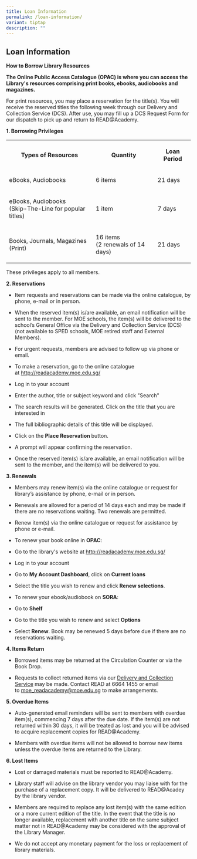 ```yaml
---
title: Loan Information
permalink: /loan-information/
variant: tiptap
description: ""
---
```

<h2><strong>Loan Information</strong></h2>
<p><strong>How to Borrow Library Resources</strong>
</p>
<p><strong>The Online Public Access Catalogue (OPAC) is where you can access the Library's resources comprising print books, ebooks, audiobooks and magazines.</strong>
</p>
<p>For print resources, you may place a reservation for the title(s). You
will receive the reserved titles the following week through our Delivery
and Collection Service (DCS).&nbsp;After use, you may fill up a DCS Request
Form for our dispatch to pick up and return to READ@Academy.</p>
<p><strong>1. Borrowing Privileges</strong>
</p>
<table style="minWidth: 75px">
<colgroup>
<col>
<col>
<col>
</colgroup>
<tbody>
<tr>
<th rowspan="1" colspan="1">
<p><strong>Types of Resources</strong>
</p>
</th>
<th rowspan="1" colspan="1">
<p><strong>Quantity</strong>
</p>
</th>
<th rowspan="1" colspan="1">
<p><strong>Loan Period</strong>
</p>
</th>
</tr>
<tr>
<td rowspan="1" colspan="1">
<p>eBooks, Audiobooks</p>
</td>
<td rowspan="1" colspan="1">
<p>6 items</p>
</td>
<td rowspan="1" colspan="1">
<p>21 days</p>
</td>
</tr>
<tr>
<td rowspan="1" colspan="1">
<p>eBooks, Audiobooks
<br>(Skip-The-Line for popular titles)</p>
</td>
<td rowspan="1" colspan="1">
<p>1 item</p>
</td>
<td rowspan="1" colspan="1">
<p>7 days</p>
</td>
</tr>
<tr>
<td rowspan="1" colspan="1">
<p>Books, Journals, Magazines (Print)</p>
</td>
<td rowspan="1" colspan="1">
<p>16 items
<br>(2 renewals of 14 days)</p>
</td>
<td rowspan="1" colspan="1">
<p>21 days</p>
</td>
</tr>
</tbody>
</table>
<p>These privileges apply to all members.</p>
<p><strong>2. Reservations</strong>
</p>
<ul data-tight="true" class="tight">
<li>
<p>Item requests and reservations can be made via the online catalogue, by
phone, e-mail or in person.</p>
</li>
<li>
<p>When the reserved item(s) is/are available, an email notification will
be sent to the member.&nbsp;For MOE schools, the item(s) will be delivered
to the school’s General Office via the Delivery and Collection Service
(DCS) (not available to SPED schools, MOE retired staff and External Members).</p>
</li>
<li>
<p>For urgent requests, members are advised to follow up via phone or email.</p>
</li>
<li>
<p>To make a reservation, go to the online catalogue at&nbsp;<a href="http://readacademy.moe.edu.sg/" rel="noopener noreferrer nofollow" target="_blank">http://readacademy.moe.edu.sg/</a>
</p>
</li>
<li>
<p>Log in to your account</p>
</li>
<li>
<p>Enter the author, title or subject keyword and click "Search"</p>
</li>
<li>
<p>The search results will be generated. Click on the title that you are
interested in</p>
</li>
<li>
<p>The full bibliographic details of this title will be displayed.</p>
</li>
<li>
<p>Click on the&nbsp;<strong>Place Reservation&nbsp;</strong>button.</p>
</li>
<li>
<p>A prompt will appear confirming the reservation.</p>
</li>
<li>
<p>Once the reserved item(s) is/are available, an email notification will
be sent to the member, and the item(s) will be delivered to you.</p>
</li>
</ul>
<p><strong>3. Renewals</strong>
</p>
<ul data-tight="true" class="tight">
<li>
<p>Members may renew item(s) via the online catalogue or request for library’s
assistance by phone, e-mail or in person.</p>
</li>
<li>
<p>Renewals are allowed for a period of 14 days each and may be made if there
are no reservations waiting.&nbsp;Two renewals are permitted.</p>
</li>
<li>
<p>Renew item(s) via the online catalogue or request for assistance by phone
or e-mail.</p>
</li>
<li>
<p>To renew your book online in&nbsp;<strong>OPAC</strong>:</p>
</li>
<li>
<p>Go to the library's website at&nbsp;<a href="http://readacademy.moe.edu.sg/" rel="noopener noreferrer nofollow" target="_blank">http://readacademy.moe.edu.sg/</a>
</p>
</li>
<li>
<p>Log in to your account</p>
</li>
<li>
<p>Go to&nbsp;<strong>My Account Dashboard</strong>, click on&nbsp;<strong>Current loans</strong>
</p>
</li>
<li>
<p>Select the title you wish to renew and click&nbsp;<strong>Renew selections</strong>.</p>
</li>
<li>
<p>To renew your ebook/audiobook on&nbsp;<strong>SORA</strong>:</p>
</li>
<li>
<p>Go to&nbsp;<strong>Shelf</strong>
</p>
</li>
<li>
<p>Go to the title you wish to renew and select&nbsp;<strong>Options</strong>
</p>
</li>
<li>
<p>Select&nbsp;<strong>Renew</strong>.&nbsp;Book may be renewed 5 days before
due if there are no reservations waiting.</p>
</li>
</ul>
<p><strong>4. Items Return</strong>
</p>
<ul data-tight="true" class="tight">
<li>
<p>Borrowed items may be returned at the Circulation Counter or via the Book
Drop.</p>
</li>
<li>
<p>Requests to collect returned items via our&nbsp;<a href="https://go.gov.sg/read-academy-dcs" rel="noopener noreferrer nofollow" target="_blank">Delivery and Collection Service</a>&nbsp;may
be made. Contact READ at 6664 1455 or email to&nbsp;<a href="http://readacademy.moe.edu.sg/" rel="noopener noreferrer nofollow" target="_blank">moe_readacademy@moe.edu.sg</a> to
make arrangements.</p>
</li>
</ul>
<p><strong>5. Overdue Items</strong>
</p>
<ul data-tight="true" class="tight">
<li>
<p>Auto-generated email reminders will be sent to members with overdue item(s),
commencing 7 days after the due date. If the item(s) are not returned within
30 days, it will be treated as lost and you will be advised to acquire
replacement copies for READ@Academy.</p>
</li>
<li>
<p>Members with overdue items will not be allowed to borrow new items unless
the overdue items are returned to the Library.</p>
</li>
</ul>
<p><strong>6. Lost Items</strong>
</p>
<ul data-tight="true" class="tight">
<li>
<p>Lost or damaged materials must be reported to READ@Academy.</p>
</li>
<li>
<p>Library staff will advise on the library vendor you may liaise with for
the purchase of a replacement copy.&nbsp;It will be delivered to READ@Acadey
by the library vendor.</p>
</li>
<li>
<p>Members are required to replace any lost item(s) with the same edition
or a more current edition of the title. In the event that the title is
no longer available, replacement with another title on the same subject
matter not in READ@Academy may be considered with the approval of the Library
Manager.</p>
</li>
<li>
<p>We do not accept any monetary payment for the loss or replacement of library
materials.</p>
</li>
</ul>
<h2></h2>
<p></p>